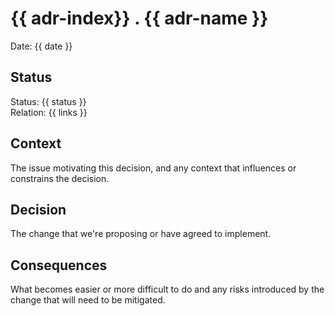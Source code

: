 # {{ adr-index}} . {{ adr-name }}

Date: {{ date }}

## Status

Status: {{ status }}  
Relation: {{ links }}

## Context

The issue motivating this decision, and any context that influences or constrains the decision.

## Decision

The change that we're proposing or have agreed to implement.

## Consequences

What becomes easier or more difficult to do and any risks introduced by the change that will need to be mitigated.
